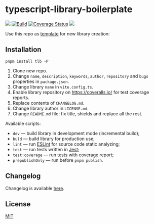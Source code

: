 # typescript-library-boilerplate

[![](https://img.shields.io/npm/v/tlb)](https://www.npmjs.com/package/tlb)
[![Build](https://github.com/ezze/typescript-library-boilerplate/actions/workflows/main.yml/badge.svg)](https://github.com/ezze/typescript-library-boilerplate/actions/workflows/main.yml)
[![Coverage Status](https://coveralls.io/repos/github/ezze/typescript-library-boilerplate/badge.svg)](https://coveralls.io/github/ezze/typescript-library-boilerplate)
[![](https://img.shields.io/github/license/ezze/typescript-library-boilerplate)](https://github.com/ezze/typescript-library-boilerplate/blob/HEAD/LICENSE.md)

Use this repo as [template](https://docs.github.com/en/repositories/creating-and-managing-repositories/creating-a-repository-from-a-template) for new library creation:

## Installation

```
pnpm install tlb -P
```

1. Clone new repo.
2. Change `name`, `description`, `keywords`, `author`, `repository` and `bugs` properties in `package.json`.
3. Change library `name` in `vite.config.ts`.
4. Enable library repository on https://coveralls.io/ for test coverage reports.
5. Replace contents of `CHANGELOG.md`.
6. Change library author in `LICENSE.md`.
7. Change `README.md` file: fix title, shields and replace all the rest.

Available scripts:

- `dev` — build library in development mode (incremental build);
- `buld` — build library for production use;
- `lint` — run [ESLint](https://eslint.org/) for source code static analyzing;
- `test` — run tests written in [Jest](https://jestjs.io/);
- `test:coverage` — run tests with coverage report;
- `prepublishOnly` — run before `pnpm publish`.

## Changelog

Changelog is available [here](CHANGELOG.md).

## License

[MIT](LICENSE.md)
